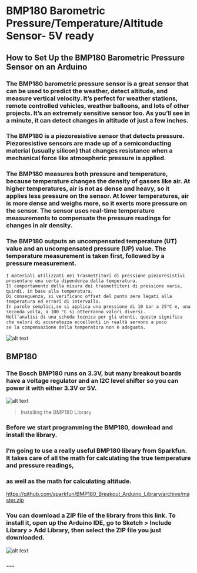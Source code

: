 # BMP180 Barometric Pressure/Temperature/Altitude Sensor- 5V ready
## How to Set Up the BMP180 Barometric Pressure Sensor on an Arduino
### The BMP180 barometric pressure sensor is a great sensor that can be used to predict the weather, detect altitude, and measure vertical velocity. It’s perfect for weather stations, remote controlled vehicles, weather balloons, and lots of other projects. It’s an extremely sensitive sensor too. As you’ll see in a minute, it can detect changes in altitude of just a few inches.
### The BMP180 is a piezoresistive sensor that detects pressure. Piezoresistive sensors are made up of a semiconducting material (usually silicon) that changes resistance when a mechanical force like atmospheric pressure is applied.
### The BMP180 measures both pressure and temperature, because temperature changes the density of gasses like air. At higher temperatures, air is not as dense and heavy, so it applies less pressure on the sensor. At lower temperatures, air is more dense and weighs more, so it exerts more pressure on the sensor. The sensor uses real-time temperature measurements to compensate the pressure readings for changes in air density.
### The BMP180 outputs an uncompensated temperature (UT) value and an uncompensated pressure (UP) value. The temperature measurement is taken first, followed by a pressure measurement.
```
I materiali utilizzati nei trasmettitori di pressione piezoresistivi presentano una certa dipendenza dalla temperatura. 
Il comportamento della misura dei trasmettitori di pressione varia, quindi, in base alla temperatura. 
Di conseguenza, si verificano offset del punto zero legati alla temperatura ed errori di intervallo. 
In parole semplici,se si applica una pressione di 10 bar a 25°C e, una seconda volta, a 100 °C si otterranno valori diversi. 
Nell’analisi di una scheda tecnica per gli utenti, questo significa che valori di accuratezza eccellenti in realtà servono a poco 
se la compensazione della temperatura non è adeguata. 
```
![alt text](https://www.circuitbasics.com/wp-content/uploads/2017/05/Arduino-BMP180-Tutorial-Measurement-Flow-Chart.png)

## BMP180

### The Bosch BMP180 runs on 3.3V, but many breakout boards have a voltage regulator and an I2C level shifter so you can power it with either 3.3V or 5V.

![alt text](https://www.circuitbasics.com/wp-content/uploads/2017/05/Arduino-Pressure-Sensor-Tutorial-BMP180-Pin-Diagram.png)

> Installing the BMP180 Library

### Before we start programming the BMP180, download and install the library. 
### I’m going to use a really useful BMP180 library from Sparkfun. It takes care of all the math for calculating the true temperature and pressure readings, 
### as well as the math for calculating altitude.

https://github.com/sparkfun/BMP180_Breakout_Arduino_Library/archive/master.zip

### You can download a ZIP file of the library from this link. To install it, open up the Arduino IDE, go to Sketch > Include Library > Add Library, then select the ZIP file you just downloaded.

![alt text](https://i0.wp.com/randomnerdtutorials.com/wp-content/uploads/2016/09/bmp180-barometris-sensor_bb.png?w=700&quality=100&strip=all&ssl=1)

### ---
